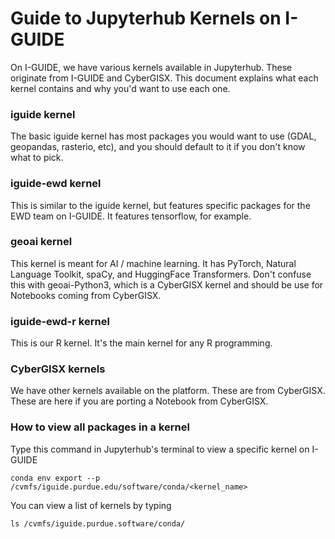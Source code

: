# Guide to Jupyterhub Kernels on I-GUIDE

On I-GUIDE, we have various kernels available in Jupyterhub. These originate from I-GUIDE and CyberGISX. This document explains what each kernel contains and why you'd want to use each one.

### iguide kernel

The basic iguide kernel has most packages you would want to use (GDAL, geopandas, rasterio, etc), and you should default to it if you don't know what to pick.

### iguide-ewd kernel

This is similar to the iguide kernel, but features specific packages for the EWD team on I-GUIDE. It features tensorflow, for example.

### geoai kernel

This kernel is meant for AI / machine learning. It has PyTorch, Natural Language Toolkit, spaCy, and HuggingFace Transformers. Don't confuse this with geoai-Python3, which is a CyberGISX kernel and should be use for Notebooks coming from CyberGISX.

### iguide-ewd-r kernel

This is our R kernel. It's the main kernel for any R programming.

### CyberGISX kernels

We have other kernels available on the platform. These are from CyberGISX. These are here if you are porting a Notebook from CyberGISX.

### How to view all packages in a kernel

Type this command in Jupyterhub's terminal to view a specific kernel on I-GUIDE

`conda env export --p /cvmfs/iguide.purdue.edu/software/conda/<kernel_name>`


You can view a list of kernels by typing

`ls /cvmfs/iguide.purdue.software/conda/`

